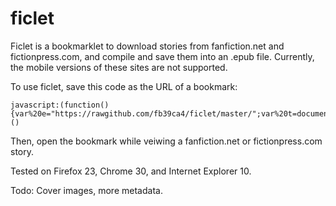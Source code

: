 ficlet
======
Ficlet is a bookmarklet to download stories from fanfiction.net and fictionpress.com, and compile and save them into an .epub file. Currently, the mobile versions of these sites are not supported.

To use ficlet, save this code as the URL of a bookmark:

    javascript:(function(){var%20e="https://rawgithub.com/fb39ca4/ficlet/master/";var%20t=document.createElement("script");t.src=e+"zip.js";t.type="text/javascript";document.body.appendChild(t);var%20n=document.createElement("script");n.src=e+"deflate.js";n.type="text/javascript";document.body.appendChild(n);var%20r=document.createElement("script");r.src=e+"async.js";r.type="text/javascript";document.body.appendChild(r);var%20i=document.createElement("script");i.src=e+"filesaver.js";i.type="text/javascript";document.body.appendChild(i);var%20s=document.createElement("script");s.type="text/javascript";s.src=e+"ficlet.js";document.body.appendChild(s)})()

Then, open the bookmark while veiwing a fanfiction.net or fictionpress.com story.

Tested on Firefox 23, Chrome 30, and Internet Explorer 10.

Todo: Cover images, more metadata.

